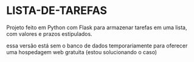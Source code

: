 # LISTA-DE-TAREFAS
Projeto feito em Python com Flask para armazenar tarefas em uma lista, com valores e prazos estipulados.

essa versão está sem o banco de dados temporariamente para oferecer uma hospedagem web gratuita (estou solucionando o caso)
